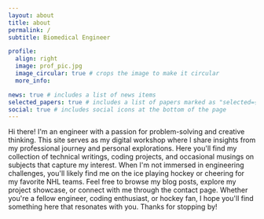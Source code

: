 ```yaml
---
layout: about
title: about
permalink: /
subtitle: Biomedical Engineer

profile:
  align: right
  image: prof_pic.jpg
  image_circular: true # crops the image to make it circular
  more_info:

news: true # includes a list of news items
selected_papers: true # includes a list of papers marked as "selected={true}"
social: true # includes social icons at the bottom of the page
---
```


Hi there! I'm an engineer with a passion for problem-solving and creative thinking. This site serves as my digital workshop where I share insights from my professional journey and personal explorations.
Here you'll find my collection of technical writings, coding projects, and occasional musings on subjects that capture my interest. When I'm not immersed in engineering challenges, you'll likely find me on the ice playing hockey or cheering for my favorite NHL teams.
Feel free to browse my blog posts, explore my project showcase, or connect with me through the contact page. Whether you're a fellow engineer, coding enthusiast, or hockey fan, I hope you'll find something here that resonates with you.
Thanks for stopping by!
